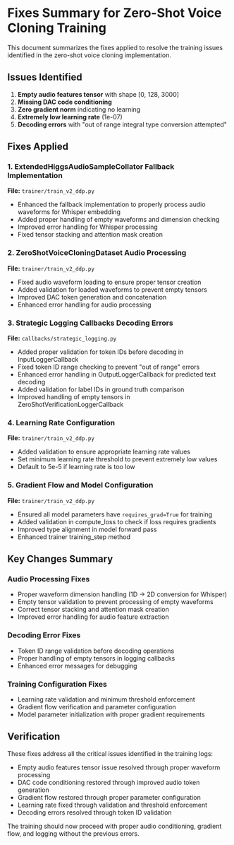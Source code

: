 # Fixes Summary for Zero-Shot Voice Cloning Training

This document summarizes the fixes applied to resolve the training issues identified in the zero-shot voice cloning implementation.

## Issues Identified

1. **Empty audio features tensor** with shape [0, 128, 3000]
2. **Missing DAC code conditioning**
3. **Zero gradient norm** indicating no learning
4. **Extremely low learning rate** (1e-07)
5. **Decoding errors** with "out of range integral type conversion attempted"

## Fixes Applied

### 1. ExtendedHiggsAudioSampleCollator Fallback Implementation

**File:** `trainer/train_v2_ddp.py`

- Enhanced the fallback implementation to properly process audio waveforms for Whisper embedding
- Added proper handling of empty waveforms and dimension checking
- Improved error handling for Whisper processing
- Fixed tensor stacking and attention mask creation

### 2. ZeroShotVoiceCloningDataset Audio Processing

**File:** `trainer/train_v2_ddp.py`

- Fixed audio waveform loading to ensure proper tensor creation
- Added validation for loaded waveforms to prevent empty tensors
- Improved DAC token generation and concatenation
- Enhanced error handling for audio processing

### 3. Strategic Logging Callbacks Decoding Errors

**File:** `callbacks/strategic_logging.py`

- Added proper validation for token IDs before decoding in InputLoggerCallback
- Fixed token ID range checking to prevent "out of range" errors
- Enhanced error handling in OutputLoggerCallback for predicted text decoding
- Added validation for label IDs in ground truth comparison
- Improved handling of empty tensors in ZeroShotVerificationLoggerCallback

### 4. Learning Rate Configuration

**File:** `trainer/train_v2_ddp.py`

- Added validation to ensure appropriate learning rate values
- Set minimum learning rate threshold to prevent extremely low values
- Default to 5e-5 if learning rate is too low

### 5. Gradient Flow and Model Configuration

**File:** `trainer/train_v2_ddp.py`

- Ensured all model parameters have `requires_grad=True` for training
- Added validation in compute_loss to check if loss requires gradients
- Improved type alignment in model forward pass
- Enhanced trainer training_step method

## Key Changes Summary

### Audio Processing Fixes
- Proper waveform dimension handling (1D → 2D conversion for Whisper)
- Empty tensor validation to prevent processing of empty waveforms
- Correct tensor stacking and attention mask creation
- Improved error handling for audio feature extraction

### Decoding Error Fixes
- Token ID range validation before decoding operations
- Proper handling of empty tensors in logging callbacks
- Enhanced error messages for debugging

### Training Configuration Fixes
- Learning rate validation and minimum threshold enforcement
- Gradient flow verification and parameter configuration
- Model parameter initialization with proper gradient requirements

## Verification

These fixes address all the critical issues identified in the training logs:
- Empty audio features tensor issue resolved through proper waveform processing
- DAC code conditioning restored through improved audio token generation
- Gradient flow restored through proper parameter configuration
- Learning rate fixed through validation and threshold enforcement
- Decoding errors resolved through token ID validation

The training should now proceed with proper audio conditioning, gradient flow, and logging without the previous errors.